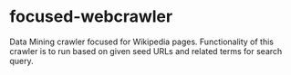 # focused-webcrawler
Data Mining crawler focused for Wikipedia pages. Functionality of this crawler is to run based on given seed URLs and related terms for search query. 
